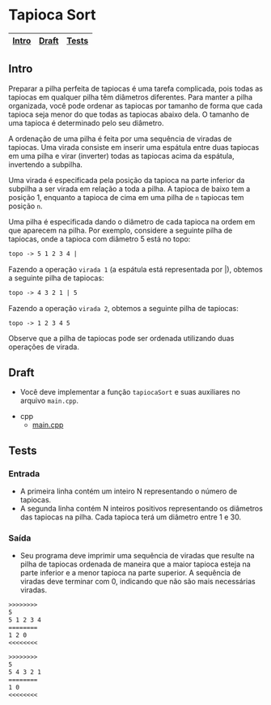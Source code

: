 # Tapioca Sort

<!-- toch -->
[Intro](#intro) | [Draft](#draft) | [Tests](#tests)
-- | -- | --
<!-- toch -->

## Intro

Preparar a pilha perfeita de tapiocas é uma tarefa complicada, pois todas as tapiocas em qualquer pilha têm diâmetros diferentes. Para manter a pilha organizada, você pode ordenar as tapiocas por tamanho de forma que cada tapioca seja menor do que todas as tapiocas abaixo dela. O tamanho de uma tapioca é determinado pelo seu diâmetro.

A ordenação de uma pilha é feita por uma sequência de viradas de tapiocas. Uma virada consiste em inserir uma espátula entre duas tapiocas em uma pilha e virar (inverter) todas as tapiocas acima da espátula, invertendo a subpilha.

Uma virada é especificada pela posição da tapioca na parte inferior da subpilha a ser virada em relação a toda a pilha. A tapioca de baixo tem a posição 1, enquanto a tapioca de cima em uma pilha de `n` tapiocas tem posição `n`.

Uma pilha é especificada dando o diâmetro de cada tapioca na ordem em que aparecem na pilha. Por exemplo, considere a seguinte pilha de tapiocas, onde a tapioca com diâmetro 5 está no topo:

```txt
topo -> 5 1 2 3 4 |
```

Fazendo a operação `virada 1` (a espátula está representada por |), obtemos a seguinte pilha de tapiocas:

```txt
topo -> 4 3 2 1 | 5
```

Fazendo a operação `virada 2`, obtemos a seguinte pilha de tapiocas:

```txt
topo -> 1 2 3 4 5
```

Observe que a pilha de tapiocas pode ser ordenada utilizando duas operações de virada.

## Draft

- Você deve implementar a função `tapiocaSort` e suas auxiliares no arquivo `main.cpp`.

<!-- links .cache/draft -->
- cpp
  - [main.cpp](https://github.com/qxcodeed/arcade/blob/master/base/tapioca/.cache/draft/cpp/main.cpp)
<!-- links -->

## Tests

### Entrada

- A primeira linha contém um inteiro N representando o número de tapiocas.
- A segunda linha contém N inteiros positivos representando os diâmetros das tapiocas na pilha. Cada tapioca terá um diâmetro entre 1 e 30.

### Saída

- Seu programa deve imprimir uma sequência de viradas que resulte na pilha de tapiocas ordenada de maneira que a maior tapioca esteja na parte inferior e a menor tapioca na parte superior. A sequência de viradas deve terminar com 0, indicando que não são mais necessárias viradas.

```txt
>>>>>>>>
5
5 1 2 3 4
========
1 2 0
<<<<<<<<
```

```txt
>>>>>>>>
5
5 4 3 2 1
========
1 0
<<<<<<<<
```
